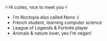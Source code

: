 ୨ Hi cuties, nice to meet you ୧

- I'm Noctopia also called Nono :)
- French student, learning computer science
- League of Legends & Fortnite player
- Animals & nature lover, yes I'm vegan!
